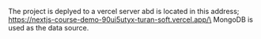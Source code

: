 The project is deplyed to a vercel server abd is located in this address; https://nextjs-course-demo-90ui5utyx-turan-soft.vercel.app/\
MongoDB is used as the data source.

